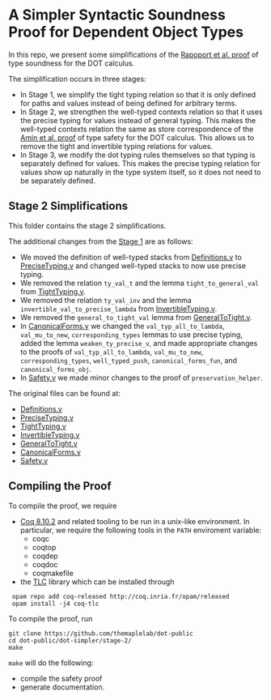 # A Simpler Syntactic Soundness Proof for Dependent Object Types

In this repo, we present some simplifications of the [Rapoport et al.
proof](https://plg.uwaterloo.ca/~olhotak/pubs/oopsla17.pdf) of type soundness
for the DOT calculus.

The simplification occurs in three stages:
  - In Stage 1, we simplify the tight typing relation so that it is only defined
    for paths and values instead of being defined for arbitrary terms.
  - In Stage 2, we strengthen the well-typed contexts relation so that it uses
    the precise typing for values instead of general typing. This makes the
    well-typed contexts relation the same as store correspondence of the [Amin
    et al.
    proof](https://github.com/samuelgruetter/dot-calculus/blob/master/dev/lf/dot_top_bot.v)
    of type safety for the DOT calculus. This allows us to remove the tight and
    invertible typing relations for values.
  - In Stage 3, we modify the dot typing rules themselves so that typing is
    separately defined for values. This makes the precise typing relation for
    values show up naturally in the type system itself, so it does not need to
    be separately defined.

## Stage 2 Simplifications

This folder contains the stage 2 simplifications.

The additional changes from the [Stage
1](https://github.com/themaplelab/dot-public/tree/master/dot-simpler/stage-1)
are as follows:
  - We moved the definition of well-typed stacks from
    [Definitions.v](https://github.com/themaplelab/dot-public/blob/master/dot-simpler/stage-2/Definitions.v)
    to
    [PreciseTyping.v](https://github.com/themaplelab/dot-public/blob/master/dot-simpler/stage-2/Definitions.v)
    and changed well-typed stacks to now use precise typing.
  - We removed the relation `ty_val_t` and the lemma `tight_to_general_val` from
    [TightTyping.v](https://github.com/themaplelab/dot-public/blob/master/dot-simpler/stage-2/TightTyping.v).
  - We removed the relation `ty_val_inv` and the lemma
    `invertible_val_to_precise_lambda` from
    [InvertibleTyping.v](https://github.com/themaplelab/dot-public/blob/master/dot-simpler/stage-2/InvertibleTyping.v).
  - We removed the `general_to_tight_val` lemma from
    [GeneralToTight.v](https://github.com/themaplelab/dot-public/blob/master/dot-simpler/stage-2/GeneralToTight.v).
  - In
    [CanonicalForms.v](https://github.com/themaplelab/dot-public/blob/master/dot-simpler/stage-2/CanonicalForms.v)
    we changed the `val_typ_all_to_lambda`, `val_mu_to_new`,
    `corresponding_types` lemmas to use precise typing, added the lemma
    `weaken_ty_precise_v`, and made appropriate changes to the proofs of
    `val_typ_all_to_lambda`, `val_mu_to_new`, `corresponding_types`,
    `well_typed_push`, `canonical_forms_fun`, and `canonical_forms_obj`.
  - In
    [Safety.v](https://github.com/themaplelab/dot-public/blob/master/dot-simpler/stage-2/Safety.v)
    we made minor changes to the proof of `preservation_helper`.

The original files can be found at:
  - [Definitions.v](https://github.com/themaplelab/dot-public/blob/master/dot-simpler/stage-1/Definitions.v)
  - [PreciseTyping.v](https://github.com/themaplelab/dot-public/blob/master/dot-simpler/stage-1/PreciseTyping.v)
  - [TightTyping.v](https://github.com/themaplelab/dot-public/blob/master/dot-simpler/stage-1/TightTyping.v)
  - [InvertibleTyping.v](https://github.com/themaplelab/dot-public/blob/master/dot-simpler/stage-1/InvertibleTyping.v)
  - [GeneralToTight.v](https://github.com/themaplelab/dot-public/blob/master/dot-simpler/stage-1/GeneralToTight.v)
  - [CanonicalForms.v](https://github.com/themaplelab/dot-public/blob/master/dot-simpler/stage-1/CanonicalForms.v)
  - [Safety.v](https://github.com/themaplelab/dot-public/blob/master/dot-simpler/stage-1/Safety.v)

## Compiling the Proof

To compile the proof, we require
  - [Coq 8.10.2](https://coq.inria.fr/opam-using.html) and related tooling to be run in a unix-like environment. In particular, we require the following tools in the `PATH` enviroment variable:
    * coqc
    * coqtop
    * coqdep
    * coqdoc
    * coqmakefile
  - the [TLC](https://gitlab.inria.fr/charguer/tlc) library which can be installed through

```
 opam repo add coq-released http://coq.inria.fr/opam/released
 opam install -j4 coq-tlc
```

To compile the proof, run

    git clone https://github.com/themaplelab/dot-public
    cd dot-public/dot-simpler/stage-2/
    make

`make` will do the following:

- compile the safety proof
- generate documentation.

